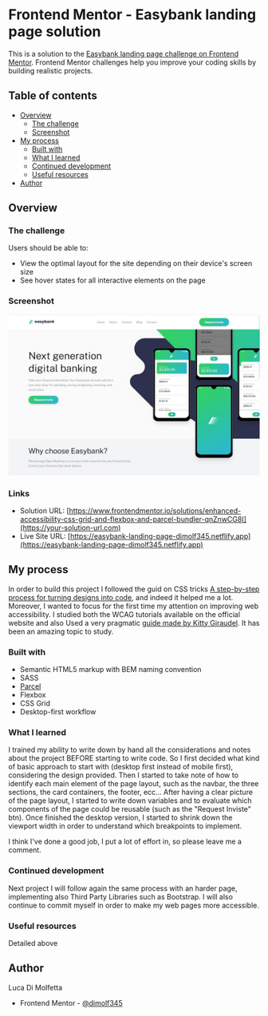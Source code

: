 # Frontend Mentor - Easybank landing page solution

This is a solution to the [Easybank landing page challenge on Frontend Mentor](https://www.frontendmentor.io/challenges/easybank-landing-page-WaUhkoDN). Frontend Mentor challenges help you improve your coding skills by building realistic projects.

## Table of contents

- [Overview](#overview)
  - [The challenge](#the-challenge)
  - [Screenshot](#screenshot)
- [My process](#my-process)
  - [Built with](#built-with)
  - [What I learned](#what-i-learned)
  - [Continued development](#continued-development)
  - [Useful resources](#useful-resources)
- [Author](#author)

## Overview

### The challenge

Users should be able to:

- View the optimal layout for the site depending on their device's screen size
- See hover states for all interactive elements on the page

### Screenshot

![](./screenshot.JPG)

### Links

- Solution URL: [https://www.frontendmentor.io/solutions/enhanced-accessibility-css-grid-and-flexbox-and-parcel-bundler-qnZnwCG8I](https://your-solution-url.com)
- Live Site URL: [https://easybank-landing-page-dimolf345.netflify.app](https://easybank-landing-page-dimolf345.netflify.app)

## My process

In order to build this project I followed the guid on CSS tricks [A step-by-step process for turning designs into code](https://css-tricks.com/a-step-by-step-process-for-turning-designs-into-code/), and indeed it helped me a lot.
Moreover, I wanted to focus for the first time my attention on improving web accessibility. I studied both the WCAG tutorials available on the official website and also Used a very pragmatic [guide made by Kitty Giraudel](https://kittygiraudel.com/2020/12/01/a11y-advent-calendar/).
It has been an amazing topic to study.

### Built with

- Semantic HTML5 markup with BEM naming convention
- SASS
- [Parcel](https://parceljs.org)
- Flexbox
- CSS Grid
- Desktop-first workflow

### What I learned

I trained my ability to write down by hand all the considerations and notes about the project BEFORE starting to write code. So I first decided what kind of basic approach to start with (desktop first instead of mobile first), considering the design provided.
Then I started to take note of how to identify each main element of the page layout, such as the navbar, the three sections, the card containers, the footer, ecc...
After having a clear picture of the page layout, I started to write down variables and to evaluate which components of the page could be reusable (such as the "Request Inviste" btn).
Once finished the desktop version, I started to shrink down the viewport width in order to understand which breakpoints to implement.

I think I've done a good job, I put a lot of effort in, so please leave me a comment.

### Continued development

Next project I will follow again the same process with an harder page, implementing also Third Party Libraries such as Bootstrap. I will also continue to commit myself in order to make my web pages more accessible.

### Useful resources

Detailed above

## Author

Luca Di Molfetta

- Frontend Mentor - [@dimolf345](https://www.frontendmentor.io/profile/dimolf345)
